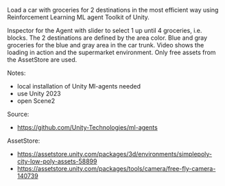Load a car with groceries for 2 destinations in the most efficient way using Reinforcement Learning ML agent Toolkit of Unity.

Inspector for the Agent with slider to select 1 up until 4 groceries, i.e. blocks.
The 2 destinations are defined by the area color.
Blue and gray groceries for the blue and gray area in the car trunk.
Video shows the loading in action and the supermarket environment.
Only free assets from the AssetStore are used.

Notes:

- local installation of Unity Ml-agents needed
- use Unity 2023
- open Scene2

Source:

- https://github.com/Unity-Technologies/ml-agents

AssetStore:

- https://assetstore.unity.com/packages/3d/environments/simplepoly-city-low-poly-assets-58899
- https://assetstore.unity.com/packages/tools/camera/free-fly-camera-140739
